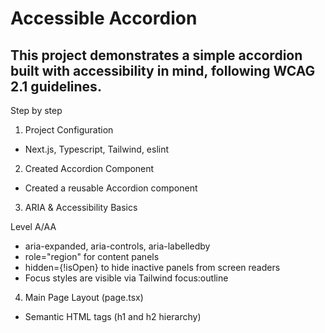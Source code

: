 # Accessible Accordion

## This project demonstrates a simple accordion built with accessibility in mind, following WCAG 2.1 guidelines.
        
Step by step
1. Project Configuration

- Next.js, Typescript, Tailwind, eslint

2. Created Accordion Component

- Created a reusable Accordion component

3. ARIA & Accessibility Basics

Level A/AA

- aria-expanded, aria-controls, aria-labelledby
- role="region" for content panels
- hidden={!isOpen} to hide inactive panels from screen readers
- Focus styles are visible via Tailwind focus:outline

4. Main Page Layout (page.tsx)

- Semantic HTML tags (h1 and h2 hierarchy)
